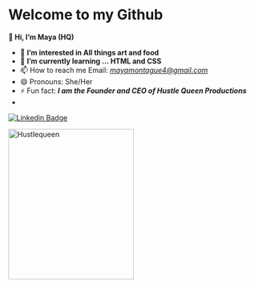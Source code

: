 # Welcome to my Github
**👋 Hi, I’m Maya (HQ)**
- 👀 **I’m interested in All things art and food**
- 🌱 **I’m currently learning ... HTML and CSS**
- 📫 How to reach me Email: *mayamontague4@gmail.com*
- 😄 Pronouns: She/Her
- ⚡ Fun fact: ***I am the Founder and CEO of Hustle Queen Productions***
- 
 [![Linkedin Badge](https://img.shields.io/badge/maya-montague-a8288b274?style=flat&logo=Linkedin&logoColor=white)](https://www.linkedin.com/in/maya-montague-a8288b274/) 

<img src="./Hustlequeen2.jpg" alt="Hustlequeen" width="250" height="300">


 

<!---
hturayam11/hturayam11 is a ✨ special ✨ repository because its `README.md` (this file) appears on your GitHub profile.
You can click the Preview link to take a look at your changes.
--->
